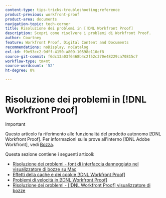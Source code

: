 ```yaml
---
content-type: tips-tricks-troubleshooting;reference
product-previous: workfront-proof
product-area: documents
navigation-topic: tech-corner
title: Risoluzione dei problemi in [!DNL Workfront Proof]
description: Scopri come risolvere i problemi di Workfront Proof.
author: Courtney
feature: Workfront Proof, Digital Content and Documents
recommendations: noDisplay, noCatalog
exl-id: f9e93cc2-9dff-4150-a809-10598e110ef8
source-git-commit: f6dc13a03f6468b4c2f52c370e48229ca70815c7
workflow-type: tm+mt
source-wordcount: '52'
ht-degree: 0%

---
```


# Risoluzione dei problemi in [!DNL Workfront Proof]

>[!IMPORTANT]
>
>Questo articolo fa riferimento alle funzionalità del prodotto autonomo [!DNL Workfront Proof]. Per informazioni sulle prove all&#39;interno [!DNL Adobe Workfront], vedi [Bozza](../../../review-and-approve-work/proofing/proofing.md).

Questa sezione contiene i seguenti articoli:

* [Risoluzione dei problemi - font di interfaccia danneggiato nel visualizzatore di bozze su Mac](../../../workfront-proof/wp-tech-corner/troubleshooting/corrupted-interface-font-pv-mac.md)
* [Effetti della cache e dei cookie [!DNL Workfront Proof]](../../../workfront-proof/wp-tech-corner/troubleshooting/how-cache-cookies-affect-pv.md)
* [Problemi di velocità in [!DNL Workfront Proof]](../../../workfront-proof/wp-tech-corner/troubleshooting/speed-issue.md)
* [Risoluzione dei problemi - [!DNL Workfront Proof] visualizzatore di bozze](../../../workfront-proof/wp-tech-corner/troubleshooting/proofing-viewer.md)

